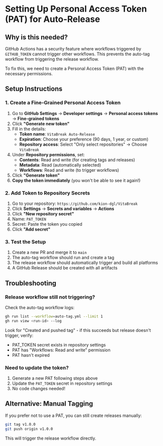 # Setting Up Personal Access Token (PAT) for Auto-Release

## Why is this needed?

GitHub Actions has a security feature where workflows triggered by `GITHUB_TOKEN` cannot trigger other workflows. This prevents the auto-tag workflow from triggering the release workflow.

To fix this, we need to create a Personal Access Token (PAT) with the necessary permissions.

## Setup Instructions

### 1. Create a Fine-Grained Personal Access Token

1. Go to **GitHub Settings** → **Developer settings** → **Personal access tokens** → **Fine-grained tokens**
2. Click **"Generate new token"**
3. Fill in the details:
   - **Token name**: `VitaBreak Auto-Release`
   - **Expiration**: Choose your preference (90 days, 1 year, or custom)
   - **Repository access**: Select "Only select repositories" → Choose `VitaBreak`
4. Under **Repository permissions**, set:
   - **Contents**: Read and write (for creating tags and releases)
   - **Metadata**: Read (automatically selected)
   - **Workflows**: Read and write (to trigger workflows)
5. Click **"Generate token"**
6. **Copy the token immediately** (you won't be able to see it again!)

### 2. Add Token to Repository Secrets

1. Go to your repository: `https://github.com/kion-dgl/VitaBreak`
2. Click **Settings** → **Secrets and variables** → **Actions**
3. Click **"New repository secret"**
4. Name: `PAT_TOKEN`
5. Secret: Paste the token you copied
6. Click **"Add secret"**

### 3. Test the Setup

1. Create a new PR and merge it to `main`
2. The auto-tag workflow should run and create a tag
3. The release workflow should automatically trigger and build all platforms
4. A GitHub Release should be created with all artifacts

## Troubleshooting

### Release workflow still not triggering?

Check the auto-tag workflow logs:
```bash
gh run list --workflow=auto-tag.yml --limit 1
gh run view <run-id> --log
```

Look for "Created and pushed tag" - if this succeeds but release doesn't trigger, verify:
- PAT_TOKEN secret exists in repository settings
- PAT has "Workflows: Read and write" permission
- PAT hasn't expired

### Need to update the token?

1. Generate a new PAT following steps above
2. Update the `PAT_TOKEN` secret in repository settings
3. No code changes needed!

## Alternative: Manual Tagging

If you prefer not to use a PAT, you can still create releases manually:

```bash
git tag v1.0.0
git push origin v1.0.0
```

This will trigger the release workflow directly.
